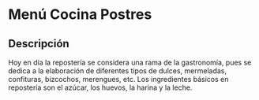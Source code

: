 # Menú Cocina Postres

## Descripción
Hoy en día la repostería se considera una rama de la gastronomía, pues se dedica a la elaboración de diferentes tipos de dulces, mermeladas, confituras, bizcochos, merengues, etc. Los ingredientes básicos en repostería son el azúcar, los huevos, la harina y la leche.